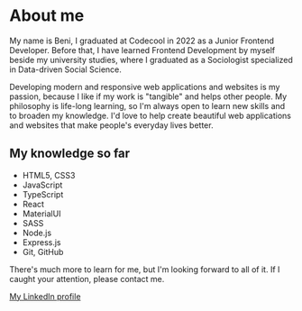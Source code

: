 # About me
My name is Beni, I graduated at Codecool in 2022 as a Junior Frontend Developer. Before that, I have learned Frontend Development by myself beside my university studies, where I graduated as a Sociologist specialized in Data-driven Social Science.

Developing modern and responsive web applications and websites is my passion, because I like if my work is "tangible" and helps other people. My philosophy is life-long learning, so I'm always open to learn new skills and to broaden my knowledge. I'd love to help create beautiful web applications and websites that make people's everyday lives better.

## My knowledge so far
- HTML5, CSS3
- JavaScript
- TypeScript
- React
- MaterialUI
- SASS
- Node.js
- Express.js
- Git, GitHub

There's much more to learn for me, but I'm looking forward to all of it. If I caught your attention, please contact me.

[My LinkedIn profile](https://www.linkedin.com/in/vucben99/)
